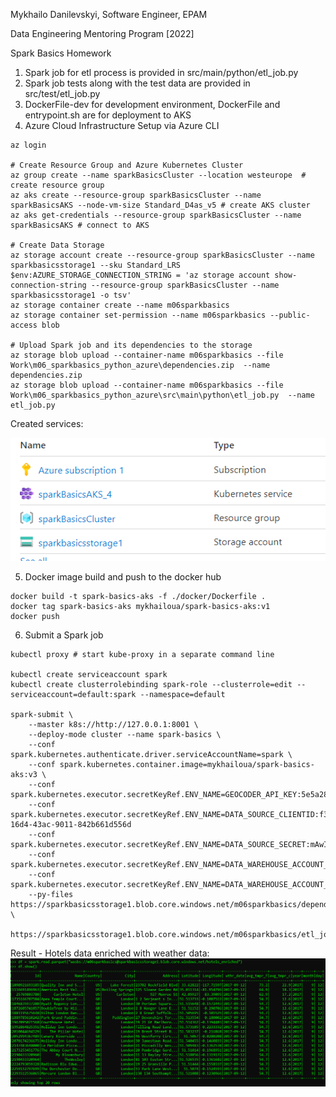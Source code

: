 Mykhailo Danilevskyi, Software Engineer, EPAM

Data Engineering Mentoring Program [2022]

Spark Basics Homework

1. Spark job for etl process is provided in src/main/python/etl_job.py
2. Spark job tests along with the test data are provided in src/test/etl_job.py
3. DockerFile-dev for development environment, DockerFile and entrypoint.sh are for deployment to AKS 
4. Azure Cloud Infrastructure Setup via Azure CLI
```
az login

# Create Resource Group and Azure Kubernetes Cluster
az group create --name sparkBasicsCluster --location westeurope  # create resource group
az aks create --resource-group sparkBasicsCluster --name sparkBasicsAKS --node-vm-size Standard_D4as_v5 # create AKS cluster
az aks get-credentials --resource-group sparkBasicsCluster --name sparkBasicsAKS # connect to AKS

# Create Data Storage  
az storage account create --resource-group sparkBasicsCluster --name sparkbasicsstorage1 --sku Standard_LRS
$env:AZURE_STORAGE_CONNECTION_STRING = 'az storage account show-connection-string --resource-group sparkBasicsCluster --name sparkbasicsstorage1 -o tsv'
az storage container create --name m06sparkbasics
az storage container set-permission --name m06sparkbasics --public-access blob

# Upload Spark job and its dependencies to the storage
az storage blob upload --container-name m06sparkbasics --file Work\m06_sparkbasics_python_azure\dependencies.zip  --name dependencies.zip
az storage blob upload --container-name m06sparkbasics --file Work\m06_sparkbasics_python_azure\src\main\python\etl_job.py  --name etl_job.py
```
Created services:

![img_1.png](screenshots/img_1.png)

5. Docker image build and push to the docker hub
```
docker build -t spark-basics-aks -f ./docker/Dockerfile . 
docker tag spark-basics-aks mykhailoua/spark-basics-aks:v1 
docker push
```

6. Submit a Spark job
``` 
kubectl proxy # start kube-proxy in a separate command line

kubectl create serviceaccount spark
kubectl create clusterrolebinding spark-role --clusterrole=edit --serviceaccount=default:spark --namespace=default

spark-submit \
    --master k8s://http://127.0.0.1:8001 \
    --deploy-mode cluster --name spark-basics \
    --conf spark.kubernetes.authenticate.driver.serviceAccountName=spark \
    --conf spark.kubernetes.container.image=mykhailoua/spark-basics-aks:v3 \
    --conf spark.kubernetes.executor.secretKeyRef.ENV_NAME=GEOCODER_API_KEY:5e5a289d19a54125906c378841edb0b5
    --conf spark.kubernetes.executor.secretKeyRef.ENV_NAME=DATA_SOURCE_CLIENTID:f3905ff9-16d4-43ac-9011-842b661d556d
    --conf spark.kubernetes.executor.secretKeyRef.ENV_NAME=DATA_SOURCE_SECRET:mAwIU~M4~xMYHi4YX_uT8qQ.ta2.LTYZxT
    --conf spark.kubernetes.executor.secretKeyRef.ENV_NAME=DATA_WAREHOUSE_ACCOUNT_NAME:sparkbasicsstorage1
    --conf spark.kubernetes.executor.secretKeyRef.ENV_NAME=DATA_WAREHOUSE_ACCOUNT_KEY:vf9FqUrmybJhZzwEkaavs4FePE/fJ5y9QH0CxOqpGtu2ACgj54or5ddHH/9h/nvxURiSyu8cX2oUVnXE+I6aZQ==
    --py-files https://sparkbasicsstorage1.blob.core.windows.net/m06sparkbasics/dependencies.zip \ 
    https://sparkbasicsstorage1.blob.core.windows.net/m06sparkbasics/etl_job.py
```

Result - Hotels data enriched with weather data:
![img.png](screenshots/img.png)